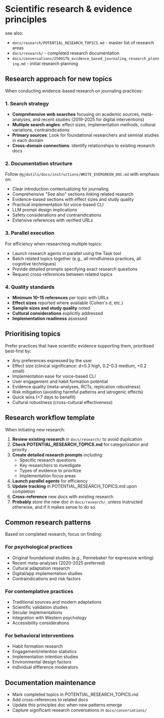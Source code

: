 # Scientific research & evidence principles

see also:
- `docs/research/POTENTIAL_RESEARCH_TOPICS.md` - master list of research areas
- `docs/research/` - completed research documentation
- `docs/conversations/250917b_evidence_based_journaling_research_planning.md` - initial research planning

## Research approach for new topics

When conducting evidence-based research on journaling practices:

### 1. Search strategy
- **Comprehensive web searches** focusing on academic sources, meta-analyses, and recent studies (2019-2025 for digital interventions)
- **Multiple search angles**: effect sizes, implementation methods, cultural variations, contraindications
- **Primary sources**: Look for foundational researchers and seminal studies in each domain
- **Cross-domain connections**: Identify relationships to existing research docs

### 2. Documentation structure
Follow `@gjdutils/docs/instructions/WRITE_EVERGREEN_DOC.md` with emphasis on:
- Clear introduction contextualizing for journaling
- Comprehensive "See also" sections linking related research
- Evidence-based sections with effect sizes and study quality
- Practical implementation for voice-based CLI
- LLM prompt design implications
- Safety considerations and contraindications
- Extensive references with verified URLs

### 3. Parallel execution
For efficiency when researching multiple topics:
- Launch research agents in parallel using the Task tool
- Batch related topics together (e.g., all mindfulness practices, all cognitive techniques)
- Provide detailed prompts specifying exact research questions
- Request cross-references between related topics

### 4. Quality standards
- **Minimum 10-15 references** per topic with URLs
- **Effect sizes** reported where available (Cohen's d, etc.)
- **Sample sizes and study quality** noted
- **Cultural considerations** explicitly addressed
- **Implementation readiness** assessed

## Prioritising topics

Prefer practices that have scientific evidence supporting them, prioritised best-first by:
- Any preferences expressed by the user
- Effect size (clinical significance: d>0.3 high, 0.2-0.3 medium, <0.2 small)
- Implementation ease for voice-based CLI
- User engagement and habit formation potential
- Evidence quality (meta-analyses, RCTs, replication robustness)
- Risk mitigation (avoiding harmful patterns and iatrogenic effects)
- Quick wins (<7 days to benefit)
- Cultural robustness (cross-cultural effectiveness)

## Research workflow template

When initiating new research:

1. **Review existing research** in `docs/research/` to avoid duplication
2. **Check POTENTIAL_RESEARCH_TOPICS.md** for categorization and priority
3. **Create detailed research prompts** including:
   - Specific research questions
   - Key researchers to investigate
   - Types of evidence to prioritize
   - Implementation focus areas
4. **Launch parallel agents** for efficiency
5. **Update tracking** in POTENTIAL_RESEARCH_TOPICS.md upon completion
6. **Cross-reference** new docs with existing research
7. **Probably** store the new doc in `docs/research/`, unless instructed otherwise, and if it makes sense to do so.

## Common research patterns

Based on completed research, focus on finding:

### For psychological practices
- Original foundational studies (e.g., Pennebaker for expressive writing)
- Recent meta-analyses (2020-2025 preferred)
- Cultural adaptation research
- Digital/app implementation studies
- Contraindications and risk factors

### For contemplative practices
- Traditional sources and modern adaptations
- Scientific validation studies
- Secular implementations
- Integration with Western psychology
- Accessibility considerations

### For behavioral interventions
- Habit formation research
- Engagement/retention statistics
- Implementation intention studies
- Environmental design factors
- Individual difference moderators

## Documentation maintenance

- Mark completed topics in POTENTIAL_RESEARCH_TOPICS.md
- Add cross-references to related docs
- Update this principles doc when new patterns emerge
- Capture significant research conversations in `docs/conversations/`